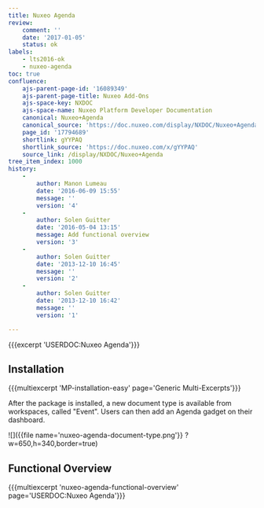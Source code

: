 ```yaml
---
title: Nuxeo Agenda
review:
    comment: ''
    date: '2017-01-05'
    status: ok
labels:
    - lts2016-ok
    - nuxeo-agenda
toc: true
confluence:
    ajs-parent-page-id: '16089349'
    ajs-parent-page-title: Nuxeo Add-Ons
    ajs-space-key: NXDOC
    ajs-space-name: Nuxeo Platform Developer Documentation
    canonical: Nuxeo+Agenda
    canonical_source: 'https://doc.nuxeo.com/display/NXDOC/Nuxeo+Agenda'
    page_id: '17794689'
    shortlink: gYYPAQ
    shortlink_source: 'https://doc.nuxeo.com/x/gYYPAQ'
    source_link: /display/NXDOC/Nuxeo+Agenda
tree_item_index: 1000
history:
    -
        author: Manon Lumeau
        date: '2016-06-09 15:55'
        message: ''
        version: '4'
    -
        author: Solen Guitter
        date: '2016-05-04 13:15'
        message: Add functional overview
        version: '3'
    -
        author: Solen Guitter
        date: '2013-12-10 16:45'
        message: ''
        version: '2'
    -
        author: Solen Guitter
        date: '2013-12-10 16:42'
        message: ''
        version: '1'

---
```

{{{excerpt 'USERDOC:Nuxeo Agenda'}}}

## Installation

{{{multiexcerpt 'MP-installation-easy' page='Generic Multi-Excerpts'}}}

After the package is installed, a new document type is available from workspaces, called "Event". Users can then add an Agenda gadget on their dashboard.

![]({{file name='nuxeo-agenda-document-type.png'}} ?w=650,h=340,border=true)

## Functional Overview

{{{multiexcerpt 'nuxeo-agenda-functional-overview' page='USERDOC:Nuxeo Agenda'}}}
